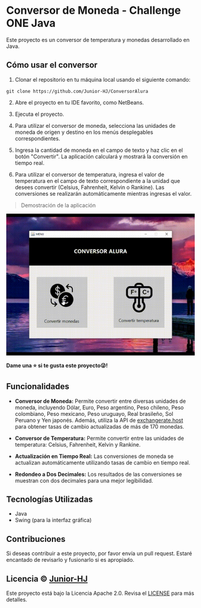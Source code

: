 # Conversor de Moneda - Challenge ONE Java

Este proyecto es un conversor de temperatura y monedas desarrollado en Java.

## Cómo usar el conversor

1. Clonar el repositorio en tu máquina local usando el siguiente comando:

```
git clone https://github.com/Junior-HJ/ConversorAlura
```

2. Abre el proyecto en tu IDE favorito, como NetBeans.

3. Ejecuta el proyecto.

4. Para utilizar el conversor de moneda, selecciona las unidades de moneda de origen y destino en los menús desplegables correspondientes.

5. Ingresa la cantidad de moneda en el campo de texto y haz clic en el botón "Convertir". La aplicación calculará y mostrará la conversión en tiempo real.

6. Para utilizar el conversor de temperatura, ingresa el valor de temperatura en el campo de texto correspondiente a la unidad que desees convertir (Celsius, Fahrenheit, Kelvin o Rankine). Las conversiones se realizarán automáticamente mientras ingresas el valor.

> Demostración de la aplicación

<img src="_demo/demo_conversor.gif" alt="Demosntración de la aplicación" width="600"/>

**Dame una ⭐ si te gusta este proyecto😜!**
## Funcionalidades

- **Conversor de Moneda:** Permite convertir entre diversas unidades de moneda, incluyendo Dólar, Euro, Peso argentino, Peso chileno, Peso colombiano, Peso mexicano, Peso uruguayo, Real brasileño, Sol Peruano y Yen japonés. Además, utiliza la API de [exchangerate.host](https://exchangerate.host/) para obtener tasas de cambio actualizadas de más de 170 monedas.

- **Conversor de Temperatura:** Permite convertir entre las unidades de temperatura: Celsius, Fahrenheit, Kelvin y Rankine.

- **Actualización en Tiempo Real:** Las conversiones de moneda se actualizan automáticamente utilizando tasas de cambio en tiempo real.

- **Redondeo a Dos Decimales:** Los resultados de las conversiones se muestran con dos decimales para una mejor legibilidad.

## Tecnologías Utilizadas

- Java
- Swing (para la interfaz gráfica)

## Contribuciones

Si deseas contribuir a este proyecto, por favor envía un pull request. Estaré encantado de revisarlo y fusionarlo si es apropiado.

## Licencia © [Junior-HJ](https://www.linkedin.com/in/shilariojara/)

Este proyecto está bajo la Licencia Apache 2.0. Revisa el [LICENSE](LICENSE) para más detalles.
